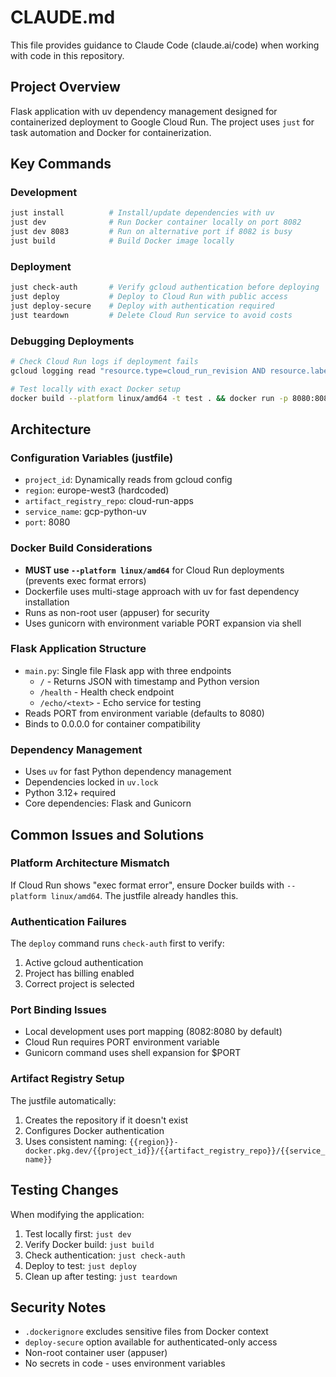 # CLAUDE.md

This file provides guidance to Claude Code (claude.ai/code) when working with code in this repository.

## Project Overview

Flask application with uv dependency management designed for containerized deployment to Google Cloud Run. The project uses `just` for task automation and Docker for containerization.

## Key Commands

### Development
```bash
just install          # Install/update dependencies with uv
just dev              # Run Docker container locally on port 8082
just dev 8083         # Run on alternative port if 8082 is busy
just build            # Build Docker image locally
```

### Deployment
```bash
just check-auth       # Verify gcloud authentication before deploying
just deploy           # Deploy to Cloud Run with public access
just deploy-secure    # Deploy with authentication required
just teardown         # Delete Cloud Run service to avoid costs
```

### Debugging Deployments
```bash
# Check Cloud Run logs if deployment fails
gcloud logging read "resource.type=cloud_run_revision AND resource.labels.service_name=gcp-python-uv" --limit=20

# Test locally with exact Docker setup
docker build --platform linux/amd64 -t test . && docker run -p 8080:8080 -e PORT=8080 test
```

## Architecture

### Configuration Variables (justfile)
- `project_id`: Dynamically reads from gcloud config
- `region`: europe-west3 (hardcoded)
- `artifact_registry_repo`: cloud-run-apps
- `service_name`: gcp-python-uv
- `port`: 8080

### Docker Build Considerations
- **MUST use `--platform linux/amd64`** for Cloud Run deployments (prevents exec format errors)
- Dockerfile uses multi-stage approach with uv for fast dependency installation
- Runs as non-root user (appuser) for security
- Uses gunicorn with environment variable PORT expansion via shell

### Flask Application Structure
- `main.py`: Single file Flask app with three endpoints
  - `/` - Returns JSON with timestamp and Python version
  - `/health` - Health check endpoint
  - `/echo/<text>` - Echo service for testing
- Reads PORT from environment variable (defaults to 8080)
- Binds to 0.0.0.0 for container compatibility

### Dependency Management
- Uses `uv` for fast Python dependency management
- Dependencies locked in `uv.lock`
- Python 3.12+ required
- Core dependencies: Flask and Gunicorn

## Common Issues and Solutions

### Platform Architecture Mismatch
If Cloud Run shows "exec format error", ensure Docker builds with `--platform linux/amd64`. The justfile already handles this.

### Authentication Failures
The `deploy` command runs `check-auth` first to verify:
1. Active gcloud authentication
2. Project has billing enabled
3. Correct project is selected

### Port Binding Issues
- Local development uses port mapping (8082:8080 by default)
- Cloud Run requires PORT environment variable
- Gunicorn command uses shell expansion for $PORT

### Artifact Registry Setup
The justfile automatically:
1. Creates the repository if it doesn't exist
2. Configures Docker authentication
3. Uses consistent naming: `{{region}}-docker.pkg.dev/{{project_id}}/{{artifact_registry_repo}}/{{service_name}}`

## Testing Changes

When modifying the application:
1. Test locally first: `just dev`
2. Verify Docker build: `just build`
3. Check authentication: `just check-auth`
4. Deploy to test: `just deploy`
5. Clean up after testing: `just teardown`

## Security Notes
- `.dockerignore` excludes sensitive files from Docker context
- `deploy-secure` option available for authenticated-only access
- Non-root container user (appuser)
- No secrets in code - uses environment variables